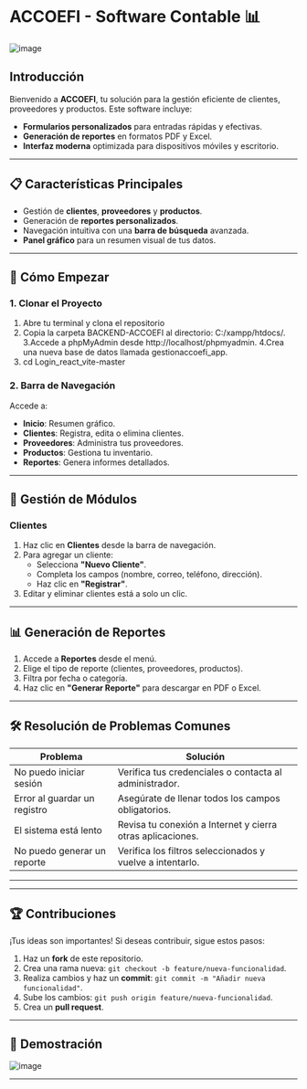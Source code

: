 # ACCOEFI - Software Contable 📊
![image](https://github.com/user-attachments/assets/b1c4ab41-5b07-4b0e-b79f-e5bde240a70e)


## **Introducción**
Bienvenido a **ACCOEFI**, tu solución para la gestión eficiente de clientes, proveedores y productos. Este software incluye:
- **Formularios personalizados** para entradas rápidas y efectivas.
- **Generación de reportes** en formatos PDF y Excel.
- **Interfaz moderna** optimizada para dispositivos móviles y escritorio.

---

## 📋 **Características Principales**
- Gestión de **clientes**, **proveedores** y **productos**.
- Generación de **reportes personalizados**.
- Navegación intuitiva con una **barra de búsqueda** avanzada.
- **Panel gráfico** para un resumen visual de tus datos.

---

## 🚀 **Cómo Empezar**

### **1. Clonar el Proyecto**
1. Abre tu terminal y clona el repositorio
2. Copia la carpeta BACKEND-ACCOEFI al directorio:
C:/xampp/htdocs/.
3.Accede a phpMyAdmin desde http://localhost/phpmyadmin.
4.Crea una nueva base de datos llamada gestionaccoefi_app.
5. cd Login_react_vite-master


### **2. Barra de Navegación**
Accede a:
- **Inicio**: Resumen gráfico.
- **Clientes**: Registra, edita o elimina clientes.
- **Proveedores**: Administra tus proveedores.
- **Productos**: Gestiona tu inventario.
- **Reportes**: Genera informes detallados.

---

## 📂 **Gestión de Módulos**
### **Clientes**
1. Haz clic en **Clientes** desde la barra de navegación.
2. Para agregar un cliente:
   - Selecciona **"Nuevo Cliente"**.
   - Completa los campos (nombre, correo, teléfono, dirección).
   - Haz clic en **"Registrar"**.
3. Editar y eliminar clientes está a solo un clic.

---

## 📊 **Generación de Reportes**
1. Accede a **Reportes** desde el menú.
2. Elige el tipo de reporte (clientes, proveedores, productos).
3. Filtra por fecha o categoría.
4. Haz clic en **"Generar Reporte"** para descargar en PDF o Excel.

---

## 🛠️ **Resolución de Problemas Comunes**
| **Problema**                  | **Solución**                                                                 |
|-------------------------------|-----------------------------------------------------------------------------|
| No puedo iniciar sesión       | Verifica tus credenciales o contacta al administrador.                      |
| Error al guardar un registro  | Asegúrate de llenar todos los campos obligatorios.                          |
| El sistema está lento         | Revisa tu conexión a Internet y cierra otras aplicaciones.                  |
| No puedo generar un reporte   | Verifica los filtros seleccionados y vuelve a intentarlo.                   |

---


---

## 🏆 **Contribuciones**
¡Tus ideas son importantes! Si deseas contribuir, sigue estos pasos:
1. Haz un **fork** de este repositorio.
2. Crea una rama nueva: `git checkout -b feature/nueva-funcionalidad`.
3. Realiza cambios y haz un **commit**: `git commit -m "Añadir nueva funcionalidad"`.
4. Sube los cambios: `git push origin feature/nueva-funcionalidad`.
5. Crea un **pull request**.

---

## 💾 **Demostración**
![image](https://github.com/user-attachments/assets/bebdec60-a6ae-4a67-beca-4274183ce70e)


---


